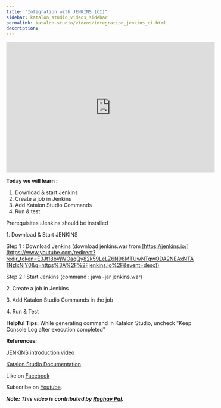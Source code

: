 ```yaml
---
title: "Integration with JENKINS (CI)"
sidebar: katalon_studio_videos_sidebar
permalink: katalon-studio/videos/integration_jenkins_ci.html
description: 
---
```

<iframe src="https://www.youtube.com/embed/bk-brXSCcDw?autoplay=1" width="560" height="349" frameborder="0" allowfullscreen="allowfullscreen">&nbsp;</iframe>

**Today we will learn :**

1.  Download & start Jenkins
2.  Create a job in Jenkins
3.  Add Katalon Studio Commands
4.  Run & test

Prerequisites :Jenkins should be installed

1\. Download & Start JENKINS

Step 1 : Download Jenkins (download jenkins.war from [https://jenkins.io/](https://www.youtube.com/redirect?redir_token=E3Jt18bVjWOaqQy82k59LeLZ6N98MTUwNTgwODA2NEAxNTA1NzIxNjY0&q=https%3A%2F%2Fjenkins.io%2F&event=desc))

Step 2 : Start Jenkins (command : java -jar jenkins.war)

2\. Create a job in Jenkins

3\. Add Katalon Studio Commands in the job

4\. Run & Test

**Helpful Tips:** While generating command in Katalon Studio, uncheck "Keep Console Log after execution completed"

**References:**

[JENKINS introduction video](https://youtu.be/89yWXXIOisk?list=PLhW3qG5bs-L_ZCOA4zNPSoGbnVQ-rp_dG)

[Katalon Studio Documentation](https://docs.katalon.com/katalon-studio/docs/jenkins-plugin-windows.html)

Like on [Facebook](https://www.facebook.com/automationstepbystep/) 

Subscribe on [Youtube](https://www.youtube.com/channel/UCTt7pyY-o0eltq14glaG5dg).

**_Note: This video is contributed by [Raghav Pal](https://www.youtube.com/channel/UCTt7pyY-o0eltq14glaG5dg)._**
